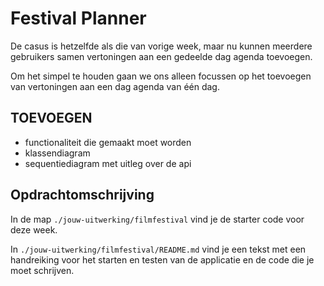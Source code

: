 # Festival Planner 

De casus is hetzelfde als die van vorige week, maar nu kunnen meerdere gebruikers samen vertoningen aan een gedeelde dag agenda toevoegen.

Om het simpel te houden gaan we ons alleen focussen op het toevoegen van vertoningen aan een dag agenda van één dag.

## TOEVOEGEN

- functionaliteit die gemaakt moet worden
- klassendiagram
- sequentiediagram met uitleg over de api

## Opdrachtomschrijving

In de map `./jouw-uitwerking/filmfestival` vind je de starter code voor deze week. 

In `./jouw-uitwerking/filmfestival/README.md` vind je een tekst met een handreiking voor het starten en testen van de applicatie en de code die je moet schrijven.

